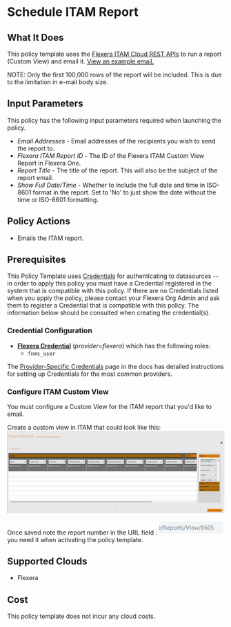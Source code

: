 # Schedule ITAM Report

## What It Does

This policy template uses the [Flexera ITAM Cloud REST APIs](https://docs.flexera.com/FlexeraOneAPI/ITAMDataAPI/#api-Reports-reportsExecute) to run a report (Custom View) and email it. [View an example email.](https://raw.githubusercontent.com/flexera-public/policy_templates/refs/heads/master/operational/flexera/itam/schedule_itam_report/images/email_output.png)

NOTE: Only the first 100,000 rows of the report will be included. This is due to the limitation in e-mail body size.

## Input Parameters

This policy has the following input parameters required when launching the policy.

- *Email Addresses* - Email addresses of the recipients you wish to send the report to.
- *Flexera ITAM Report ID* - The ID of the Flexera ITAM Custom View Report in Flexera One.
- *Report Title* - The title of the report. This will also be the subject of the report email.
- *Show Full Date/Time* - Whether to include the full date and time in ISO-8601 format in the report. Set to 'No' to just show the date without the time or ISO-8601 formatting.

## Policy Actions

- Emails the ITAM report.

## Prerequisites

This Policy Template uses [Credentials](https://docs.flexera.com/flexera/EN/Automation/ManagingCredentialsExternal.htm) for authenticating to datasources -- in order to apply this policy you must have a Credential registered in the system that is compatible with this policy. If there are no Credentials listed when you apply the policy, please contact your Flexera Org Admin and ask them to register a Credential that is compatible with this policy. The information below should be consulted when creating the credential(s).

### Credential Configuration

- [**Flexera Credential**](https://docs.flexera.com/flexera/EN/Automation/ProviderCredentials.htm) (*provider=flexera*) which has the following roles:
  - `fnms_user`

The [Provider-Specific Credentials](https://docs.flexera.com/flexera/EN/Automation/ProviderCredentials.htm) page in the docs has detailed instructions for setting up Credentials for the most common providers.

### Configure ITAM Custom View

You must configure a Custom View for the ITAM report that you'd like to email.

Create a custom view in ITAM that could look like this: ![Alt text][FNMSReport]

Once saved note the report number in the URL field : ![Alt text][ReportNumber] you need it when activating the policy template.

## Supported Clouds

- Flexera

## Cost

This policy template does not incur any cloud costs.

<!-- Image references -->
[emailoutput]: images/email_output.png "email output"
[APIToken]: images/APIToken.png "APIToken"
[CreateServeceAccount]: images/CreateServiceAccount.png "Create Service Account"
[FNMSReport]: images/FNMS_cv_Report.png "FNMS Cloud Instance Report"
[ReportNumber]: images/ReportNumber.png "ReportNumber"
[WebServiceRole]: images/WebServiceRole.png "WebServiceRole"
[CMPToken]: images/CMP_NewToken.png "CMP Token"
